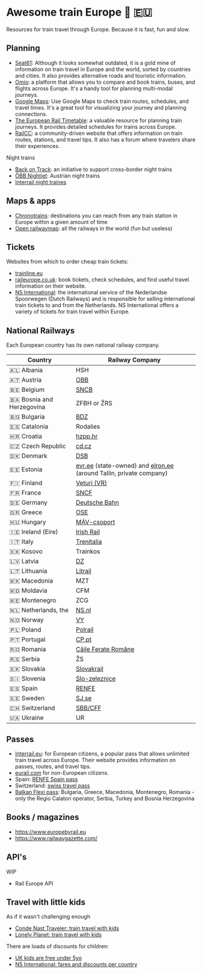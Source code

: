 # Awesome train Europe 🚋 🇪🇺

Resources for train travel through Europe.
Because it is fast, fun and slow.

## Planning

- [Seat61](https://www.seat61.com/): Although it looks somewhat outdated, it is a gold mine of information on train travel in Europe and the world, sorted by countries and cities. It also provides alternative roads and touristic information.
- [Omio](https://www.omio.com/): a platform that allows you to compare and book trains, buses, and flights across Europe. It's a handy tool for planning multi-modal journeys.
- [Google Maps](https://www.google.com/maps): Use Google Maps to check train routes, schedules, and travel times. It's a great tool for visualizing your journey and planning connections.
- [The European Rail Timetable](https://www.europeanrailtimetable.eu/): a valuable resource for planning train journeys. It provides detailed schedules for trains across Europe.
- [RailCC](https://rail.cc/): a community-driven website that offers information on train routes, stations, and travel tips. It also has a forum where travelers share their experiences.

Night trains

- [Back on Track](https://back-on-track.eu/): an initiative to support cross-border night trains
- [ÖBB Nightjet](https://www.nightjet.com/en/): Austrian night trains
- [Interrail night traines](https://www.interrail.eu/en/plan-your-trip/tips-and-tricks/trains-europe/night-trains)

## Maps & apps

- [Chronotrains](https://www.chronotrains.com/): destinations you can reach from any train station in Europe within a given amount of time
- [Open railwaymap](https://www.openrailwaymap.org/): all the railways in the world (fun but useless)

## Tickets

Websites from which to order cheap train tickets:

- [trainline.eu](https://www.thetrainline.com/)
- [raileurope.co.uk](https://www.raileurope.com/en-gb): book tickets, check schedules, and find useful travel information on their website.
- [NS International](https://www.nsinternational.com): the international service of the Nederlandse Spoorwegen (Dutch Railways) and is responsible for selling international train tickets to and from the Netherlands. NS International offers a variety of tickets for train travel within Europe.

## National Railways

Each European country has its own national railway company.

| Country                   | Railway Company                                                                                        |
| ------------------------- | ------------------------------------------------------------------------------------------------------ |
| 🇦🇱 Albania                | HSH                                                                                                    |
| 🇦🇹 Austria                | [OBB](https://www.oebb.at/en)                                                                          |
| 🇧🇪 Belgium                | [SNCB](https://www.belgiantrain.be/en)                                                                 |
| 🇧🇦 Bosnia and Herzegovina | ZFBH or ŽRS                                                                                            |
| 🇧🇬 Bulgaria               | [BDZ](http://www.bdz.bg/en/)                                                                           |
| 🇪🇸 Catalonia              | Rodalies                                                                                               |
| 🇭🇷 Croatia                | [hzpp.hr](http://hzpp.hr)                                                                              |
| 🇨🇿 Czech Republic         | [cd.cz](http://cd.cz)                                                                                  |
| 🇩🇰 Denmark                | [DSB](https://www.dsb.dk/en/)                                                                          |
| 🇪🇪 Estonia                | [evr.ee](http://evr.ee) (state-owned) and [elron.ee](http://elron.ee) (around Tallin, private company) |
| 🇫🇮 Finland                | [Veturi (VR)](https://www.vr.fi/cs/vr/en/frontpage)                                                    |
| 🇫🇷 France                 | [SNCF](https://www.sncf.com/en)                                                                        |
| 🇩🇪 Germany                | [Deutsche Bahn](https://www.bahn.com/en/)                                                              |
| 🇬🇷 Greece                 | [OSE](http://www.ose.gr/en/)                                                                           |
| 🇭🇺 Hungary                | [MÁV-csoport](https://www.mavcsoport.hu/en)                                                            |
| 🇮🇪 Ireland (Eire)         | [Irish Rail](https://www.irishrail.ie/en-ie)                                                           |
| 🇮🇹 Italy                  | [Trenitalia](https://www.trenitalia.com/en.html)                                                       |
| 🇽🇰 Kosovo                 | Trainkos                                                                                               |
| 🇱🇻 Latvia                 | [DZ](https://www.pv.lv/en/)                                                                            |
| 🇱🇹 Lithuania              | [Litrail](https://www.litrail.lt/en/)                                                                  |
| 🇲🇰 Macedonia              | MZT                                                                                                    |
| 🇲🇩 Moldavia               | CFM                                                                                                    |
| 🇲🇪 Montenegro             | ZCG                                                                                                    |
| 🇳🇱 Netherlands, the       | [NS.nl](https://www.ns.nl/en)                                                                          |
| 🇳🇴 Norway                 | [VY](https://www.vy.no/en)                                                                             |
| 🇵🇱 Poland                 | [Polrail](http://www.polrail.com/)                                                                     |
| 🇵🇹 Portugal               | [CP.pt](https://www.cp.pt/passageiros/en)                                                              |
| 🇷🇴 Romania                | [Căile Ferate Române](http://www.cfr.ro/)                                                              |
| 🇷🇸 Serbia                 | ŽS                                                                                                     |
| 🇸🇰 Slovakia               | [Slovakrail](https://www.slovakrail.sk/en)                                                             |
| 🇸🇮 Slovenia               | [Slo-zeleznice](https://www.slo-zeleznice.si/en/)                                                      |
| 🇪🇸 Spain                  | [RENFE](https://www.renfe.com/)                                                                        |
| 🇸🇪 Sweden                 | [SJ.se](https://www.sj.se/en/home.html)                                                                |
| 🇨🇭 Switzerland            | [SBB/CFF](https://www.sbb.ch/en)                                                                       |
| 🇺🇦 Ukraine                | UR                                                                                                     |

## Passes

- [Interrail.eu](): for European citizens, a popular pass that allows unlimited train travel across Europe. Their website provides information on passes, routes, and travel tips.
- [eurail.com]() for non-European citizens.
- Spain: [RENFE Spain pass](https://www.renfe.com/es/en/travel/prepare-your-trip/abonos-ave-y-largadistancia/renfe-spain-pass)
- Switzerland: [swiss travel pass](https://www.swiss-pass.ch/)
- [Balkan Flexi pass](https://rail.cc/balkan-flexi-pass): Bulgaria, Greece, Macedonia, Montenegro, Romania -only the Regio Calatori operator, Serbia, Turkey and Bosnia Herzegovina

## Books / magazines

- https://www.europebyrail.eu
- https://www.railwaygazette.com/

## API's

WIP

- Rail Europe API

## Travel with little kids

As if it wasn't challenging enough

- [Conde Nast Traveler: train travel with kids](https://www.cntraveler.com/story/train-travel-with-kids)
- [Lonely Planet: train travel with kids](https://www.lonelyplanet.com/articles/train-travel-with-kids)

There are loads of discounts for children:

- [UK kids are free under 5yo](https://www.nationalrail.co.uk/on-the-train/train-travel-with-children/)
- [NS International: fares and discounts per country](https://www.nsinternational.com/en/train-fares-and-discounts/travelling-with-children)
